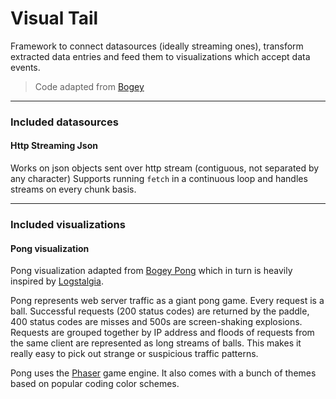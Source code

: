# Visual Tail

Framework to connect datasources (ideally streaming ones), transform extracted data entries and feed them to visualizations which accept data events.

> Code adapted from [Bogey](http://bogey.cognizo.com)

---

### Included datasources

#### Http Streaming Json
Works on json objects sent over http stream (contiguous, not separated by any character)
Supports running `fetch` in a continuous loop and handles streams on every chunk basis.

---

### Included visualizations

#### Pong visualization
Pong visualization adapted from [Bogey Pong](https://github.com/cognizo/bogey-pong) which in turn is heavily inspired by [Logstalgia](https://code.google.com/p/logstalgia/).

Pong represents web server traffic as a giant pong game. Every request is a ball. Successful requests (200 status codes) are returned by the paddle, 400 status codes are misses and 500s are screen-shaking explosions. Requests are grouped together by IP address and floods of requests from the same client are represented as long streams of balls. This makes it really easy to pick out strange or suspicious traffic patterns.

Pong uses the [Phaser](http://phaser.io/) game engine. It also comes with a bunch of themes based on popular coding color schemes.
